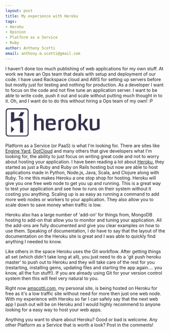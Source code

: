 ```yaml
--- 
layout: post
title: My experience with Heroku
tags: 
- Heroku
- Opinion
- Platform as a Service
- Ruby
author: Anthony Scotti
email: anthony.m.scotti@gmail.com
---
```

I haven't done too much publishing of web applications for my own stuff. At work we have an Ops team that deals with setup and deployment of our code. I have used Rackspace cloud and AWS for setting up servers before but mostly just for testing and nothing for production. As a developer I want to focus on the code and not fine tune an application server. I want to be able to write code, push it out and scale without putting much thought in to it. Oh, and I want do to do this without hiring a Ops team of my own! :P

![Heroku Logo](/images/heroku-logo_big-300x93.png)

Platform as a Service (or PaaS) is what I'm looking for. There are sites like [Engine Yard](http://www.engineyard.com), [DotCloud](https://www.dotcloud.com/) and many others that give developers what I'm looking for, the ability to just focus on writing great code and not to worry about hosting your application. I have been reading a lot about [Heroku](http://www.heroku.com/), they started as just a Ruby and Ruby on Rails hosting but now are able to host applications made in Python, Node.js, Java, Scala, and Clojure along with Ruby. To me this makes Heroku a one stop shop for hosting. Heroku will give you one free web node to get you up and running. This is a great way to test your application and see how to runs on their system without it costing you anything. Scaling up is as easy as running a command to add more web nodes or workers to your application. They also allow you to scale down to save money when traffic is low.

Heroku also has a large number of 'add-on' for things from, MongoDB hosting to add-on that allow you to monitor and tuning your application. All the add-ons are fully documented and give you clear examples on how to use them. Speaking of documentation, I do have to say that the layout of the documentation on the Heroku site is great and I was able to quickly find anything I needed to know.

Like others in the space Heroku uses the Git workflow. After getting things all set (which didn't take long at all), you just need to do a 'git push heroku master' to push out to Heroku and they will take care of the rest for you (restarting, installing gems, updating files and starting the app again.... you know, all the fun stuff!). If you are already using Git for your version control system then this will feel very natural to you.

Right now [amscotti.com](http://amscotti.com/), my personal site, is being hosted on Heroku for free as it's a low traffic site without need for more then just one web node. With my experience with Heroku so far I can safely say that the next web app I push out will be on Heroku and I would highly recommend to anyone looking for a easy way to host your web apps.

Anything you want to share about Heroku? Good or bad is welcome. Any other Platform as a Service that is worth a look? Post in the comments!
